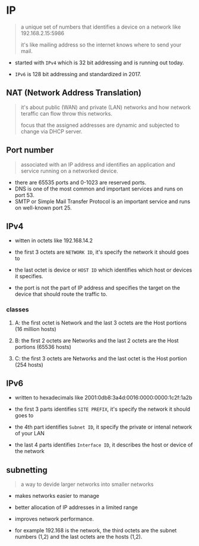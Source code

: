 # IP

> a unique set of numbers that identifies a device on a network like 192.168.2.15:5986
>
> it's like mailing address so the internet knows where to send your mail.

- started with `IPv4` which is 32 bit addressing and is running out today.

- `IPv6` is 128 bit addressing and standardized in 2017.

## NAT (Network Address Translation)

> it's about public (WAN) and private (LAN) networks and how network teraffic can flow throw this networks.
>
> focus that the assigned addresses are dynamic and subjected to change via DHCP server.

## Port number

> associated with an IP address and identifies an application and service running on a networked device.

- there are 65535 ports and 0-1023 are reserved ports.
- DNS is one of the most common and important services and runs on port 53.
- SMTP or Simple Mail Transfer Protocol is an important service and runs on well-known port 25.

## IPv4

- witten in octets like 192.168.14.2

- the first 3 octets are `NETWORK ID`, it's specify the network it should goes to

- the last octet is device or `HOST ID` which identifies which host or devices it specifies.

- the port is not the part of IP address and specifies the target on the device that should route the traffic to.

### classes

1. A: the first octet is Network and the last 3 octets are the Host portions (16 million hosts)

2. B: the first 2 octets are Networks and the last 2 octets are the Host portions (65536 hosts)

3. C: the first 3 octets are Networks and the last octet is the Host portion (254 hosts)

## IPv6

- written to hexadecimals like 2001:0db8:3a4d:0016:0000:0000:1c2f:1a2b

- the first 3 parts identifies `SITE PREFIX`, it's specify the network it should goes to

- the 4th part identifies `Subnet ID`, it specify the private or intenal network of your LAN

- the last 4 parts identifies `Interface ID`, it describes the host or device of the network

## subnetting

> a way to devide larger networks into smaller networks

- makes networks easier to manage

- better allocation of IP addresses in a limited range

- improves network performance.

- for example 192.168 is the network, the third octets are the subnet numbers (1,2) and the last octets are the hosts (1,2).
